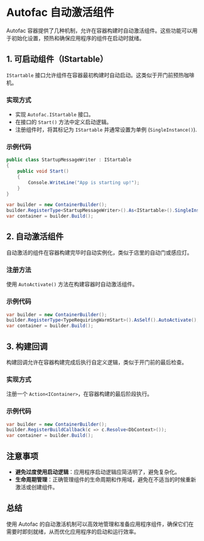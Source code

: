 # Autofac 自动激活组件

Autofac 容器提供了几种机制，允许在容器构建时自动激活组件。这些功能可以用于初始化设置，预热和确保应用程序的组件在启动时就绪。

## 1. 可启动组件（IStartable）

`IStartable` 接口允许组件在容器最初构建时自动启动。这类似于开门前预热咖啡机。

### 实现方式

- 实现 `Autofac.IStartable` 接口。
- 在接口的 `Start()` 方法中定义启动逻辑。
- 注册组件时，将其标记为 `IStartable` 并通常设置为单例 (`SingleInstance()`).

### 示例代码

```csharp
public class StartupMessageWriter : IStartable
{
    public void Start()
    {
        Console.WriteLine("App is starting up!");
    }
}

var builder = new ContainerBuilder();
builder.RegisterType<StartupMessageWriter>().As<IStartable>().SingleInstance();
var container = builder.Build();
```

## 2. 自动激活组件

自动激活的组件在容器构建完毕时自动实例化，类似于店里的自动门或感应灯。

### 注册方法

使用 `AutoActivate()` 方法在构建容器时自动激活组件。

### 示例代码

```c#
var builder = new ContainerBuilder();
builder.RegisterType<TypeRequiringWarmStart>().AsSelf().AutoActivate();
var container = builder.Build();
```

## 3. 构建回调

构建回调允许在容器构建完成后执行自定义逻辑，类似于开门前的最后检查。

### 实现方式

注册一个 `Action<IContainer>`，在容器构建的最后阶段执行。

### 示例代码

```c#
var builder = new ContainerBuilder();
builder.RegisterBuildCallback(c => c.Resolve<DbContext>());
var container = builder.Build();
```

## 注意事项

- **避免过度使用启动逻辑**：应用程序启动逻辑应简洁明了，避免复杂化。
- **生命周期管理**：正确管理组件的生命周期和作用域，避免在不适当的时候重新激活或创建组件。

## 总结

使用 Autofac 的自动激活机制可以高效地管理和准备应用程序组件，确保它们在需要时即刻就绪，从而优化应用程序的启动和运行效率。